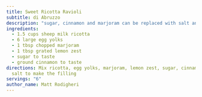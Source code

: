 ```yaml
---
title: Sweet Ricotta Ravioli
subtitle: di Abruzzo
description: "sugar, cinnamon and marjoram can be replaced with salt and parsley "
ingredients:
  - 1.5 cups sheep milk ricotta
  - 6 large egg yolks
  - 1 tbsp chopped marjoram
  - 1 tbsp grated lemon zest
  - sugar to taste
  - ground cinnamon to taste
directions: Mix ricotta, egg yolks, marjoram, lemon zest, sugar, cinnamon, and
  salt to make the filling
servings: "6"
author_name: Matt Rodigheri
---
```

